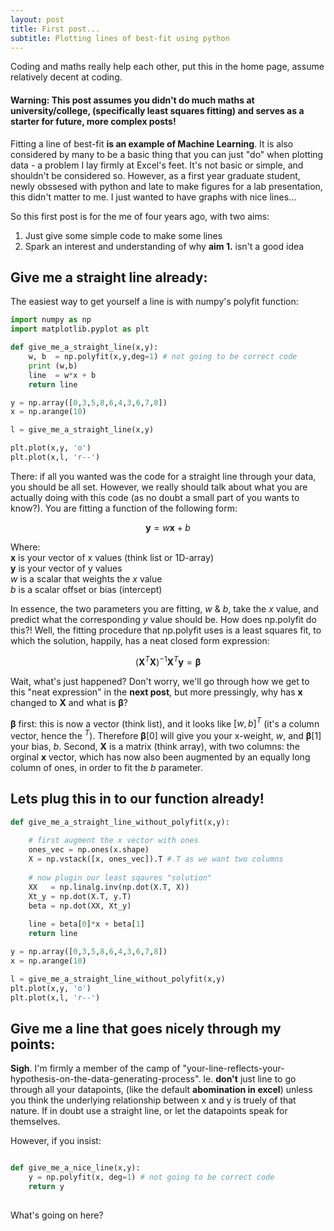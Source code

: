 ```yaml
---
layout: post
title: First post...
subtitle: Plotting lines of best-fit using python
---
```


Coding and maths really help each other, put this in the home page, assume relatively  decent at coding.

#### Warning: This post assumes you didn't do much maths at university/college, (specifically least squares fitting) and serves as a starter for future, more complex posts!

Fitting a line of best-fit **is an example of Machine Learning**. It is also considered by many to be a basic thing 
that you can just "do" when plotting data - a problem I lay firmly at Excel's feet. It's not basic or simple, and shouldn't be
considered so. However, as a first year graduate student, newly obssesed with python and late to make figures for a lab presentation,
 this didn't matter to me. I just wanted to have graphs with nice lines...
 
So this first post is for the me of four years ago, with two aims:

1. Just give some simple code to make some lines
2. Spark an interest and understanding of why **aim 1.** isn't a good idea

## Give me a straight line already:

The easiest way to get yourself a line is with numpy's polyfit function:

```python
import numpy as np
import matplotlib.pyplot as plt

def give_me_a_straight_line(x,y):
    w, b  = np.polyfit(x,y,deg=1) # not going to be correct code
    print (w,b)
    line  = w*x + b
    return line

y = np.array([0,3,5,8,6,4,3,6,7,8])
x = np.arange(10)

l = give_me_a_straight_line(x,y)

plt.plot(x,y, 'o')
plt.plot(x,l, 'r--')
```

There: if all you wanted was the code for a straight line through your data, you should be all set. However, we really should talk about what you are actually doing with this code (as no doubt a small part of you wants to know?). You are fitting a function of the following form:

$$ \mathbf{y} = w\mathbf{x} + b $$

Where:<br>
$\mathbf{x}$ is your vector of x values (think list or 1D-array)<br>
$\mathbf{y}$ is your vector of y values<br>
$w$ is a scalar that weights the $x$ value <br>
$b$ is a scalar offset or bias (intercept)

In essence, the two parameters you are fitting, $w$ & $b$, take the $x$ value, and predict what the corresponding $y$ value should be. How does np.polyfit do this?! Well, the fitting procedure that np.polyfit uses is a least squares fit, to which the solution, happily, has a neat closed form expression:

$$ (\mathbf{X}^T\mathbf{X})^{-1}\mathbf{X}^{T}\mathbf{y} = \mathbf{\beta} $$

Wait, what's just happened? Don't worry, we'll go through how we get to this "neat expression" in the **next post**, but more pressingly, why has $\mathbf{x}$ changed to $\mathbf{X}$ and what is $\mathbf{\beta}$?

$\mathbf{\beta}$ first: this is now a vector (think list), and it looks like $[w, b]^T$ (it's a column vector, hence the $^T$). Therefore $\mathbf{\beta}$[0] will give you your x-weight, $w$, and $\mathbf{\beta}$[1] your bias, $b$. Second, $\mathbf{X}$ is a matrix (think array), with two columns: the orginal $\mathbf{x}$ vector, which has now also been augmented by an equally long column of ones, in order to fit the $b$ parameter.

## Lets plug this in to our function already!


```python
def give_me_a_straight_line_without_polyfit(x,y):
    
    # first augment the x vector with ones
    ones_vec = np.ones(x.shape)
    X = np.vstack([x, ones_vec]).T #.T as we want two columns
    
    # now plugin our least sqaures "solution"
    XX   = np.linalg.inv(np.dot(X.T, X))
    Xt_y = np.dot(X.T, y.T)
    beta = np.dot(XX, Xt_y)
    
    line = beta[0]*x + beta[1]
    return line

y = np.array([0,3,5,8,6,4,3,6,7,8])
x = np.arange(10)

l = give_me_a_straight_line_without_polyfit(x,y)
plt.plot(x,y, 'o')
plt.plot(x,l, 'r--')

```

## Give me a line that goes nicely through my points:
**Sigh**. I'm firmly a member of the camp of "your-line-reflects-your-hypothesis-on-the-data-generating-process". Ie.
 **don't** just line to go through all your datapoints, (like the default **abomination in excel**) unless you think the underlying relationship 
 between x and y is truely of that nature. If in doubt use a straight line, or let the datapoints speak for themselves.
 
 However, if you insist:
 
```python

def give_me_a_nice_line(x,y):
    y = np.polyfit(x, deg=1) # not going to be correct code
    return y
    
```

What's going on here?

